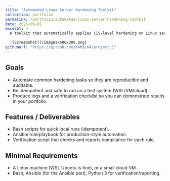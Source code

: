 ```yaml
---
title: "Automated Linux Server Hardening Toolkit"
collection: portfolio
permalink: /portfolio/automated-linux-server-hardening-toolkit
date: 2025-09-01
excerpt: >
  A toolkit that automatically applies CIS-level hardening on Linux servers.

  ![Screenshot](/images/500x300.png)
githuburl: "https://github.com/K4M1LK4/project_1"
---
```


## Goals

- Automate common hardening tasks so they are reproducible and auditable.
- Be idempotent and safe to run on a test system (WSL/VM/cloud).
- Produce logs and a verification checklist so you can demonstrate results in your portfolio.

## Features / Deliverables

- Bash scripts for quick local runs (idempotent).
- Ansible role/playbook for production-style automation.
- Verification script that checks and reports compliance for each rule.

## Minimal Requirements

- A Linux machine (WSL Ubuntu is fine), or a small cloud VM.
- Bash, Ansible (for the Ansible part), Python 3 for verification/reporting.

